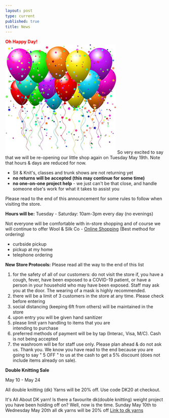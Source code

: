 ```yaml
---
layout: post
type: current
published: true
title: News
---
```

<strong><font color="red">Oh Happy Day!</font></strong><br />
<img src="/img/balloons.jpg">
So very excited to say that we will be re-opening our little shop again on Tuesday May 19th. Note that hours & days are reduced for now. 
- Sit & Knit's, classes and trunk shows are not
   returning yet  
- <strong>no returns will be accepted (this may continue for
   some time)</strong>
- <strong>no one-on-one project help</strong> - we just can't be that
  close, and handle someone else's work for what
   it takes to assist you

Please read to the end of this announcement for some rules to follow when visiting the store.

<strong>Hours will be:</strong>
Tuesday - Saturday:  10am-3pm every day
      (no evenings)

Not everyone will be comfortable with in-store shopping and of course we will continue to offer
Wool & Silk Co - <a href="http://www.woolandsilkcoshop.com/">Online Shopping</a>
(Best method for ordering)
- curbside pickup
- pickup at my home
- telephone ordering

<strong>New Store Protocols:</strong>
Please read all the way to the end of this list
1) for the safety of all of our customers: 
     do not visit the store if, you have a cough, fever,
    have been exposed to a COVID-19 patient, or
    have a person in your household who may have
    been exposed. Staff may ask you at the door.
    The wearing of a mask is highly recommended.
2) there will be a limit of 3 customers in the store at
    any time. Please check before entering
3) social distancing (keeping 6ft from others) will be
    maintained in the store
4) upon entry you will be given hand sanitizer
5) please limit yarn handling to items that you are  
    intending to purchase
6) preferred methods of payment will be by tap
    (Interac, Visa, M/C). Cash is not being accepted
7) the washroom will be for staff use only. Please
     plan ahead & do not ask us. Thank you.
We know you have read to the end because you are going to say " 5 OFF " to us at the cash to get a 5% discount (does not include items already on sale).  

<strong>Double Knitting Sale</strong>

May 10 - May 24

All double knitting (dk) Yarns will be 20% off. Use code DK20 at checkout.

It's All About DK yarn!
Is there a favourite dk(double knitting) weight project you have been holding off on?  Well, now is the time.
Sunday May 10th to Wednesday May 20th
all dk yarns will be 20% off
<a href="https://woolandsilkco.us11.list-manage.com/track/click?u=b948a6c6bf914edca957eadf1&id=b650ee202e&e=5dbcc3b01d">Link to dk yarns</a>
